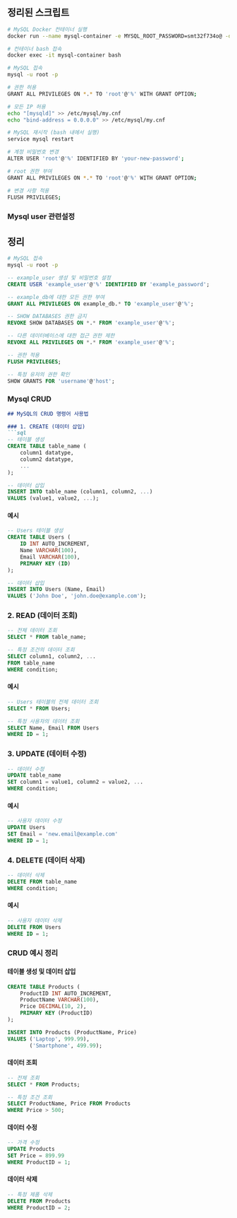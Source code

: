 ## 정리된 스크립트
```sh
# MySQL Docker 컨테이너 실행
docker run --name mysql-container -e MYSQL_ROOT_PASSWORD=smt32f734o@ -d -p 3306:3306 mysql:latest

# 컨테이너 bash 접속
docker exec -it mysql-container bash

# MySQL 접속
mysql -u root -p

# 권한 허용
GRANT ALL PRIVILEGES ON *.* TO 'root'@'%' WITH GRANT OPTION;

# 모든 IP 허용
echo "[mysqld]" >> /etc/mysql/my.cnf
echo "bind-address = 0.0.0.0" >> /etc/mysql/my.cnf

# MySQL 재시작 (bash 내에서 실행)
service mysql restart

# 계정 비밀번호 변경
ALTER USER 'root'@'%' IDENTIFIED BY 'your-new-password';

# root 권한 부여
GRANT ALL PRIVILEGES ON *.* TO 'root'@'%' WITH GRANT OPTION;

# 변경 사항 적용
FLUSH PRIVILEGES;
```

### Mysql user 관련설정 

## 정리
```sh
# MySQL 접속
mysql -u root -p
```

```sql
-- example_user 생성 및 비밀번호 설정
CREATE USER 'example_user'@'%' IDENTIFIED BY 'example_password';

-- example_db에 대한 모든 권한 부여
GRANT ALL PRIVILEGES ON example_db.* TO 'example_user'@'%';

-- SHOW DATABASES 권한 금지
REVOKE SHOW DATABASES ON *.* FROM 'example_user'@'%';

-- 다른 데이터베이스에 대한 접근 권한 제한
REVOKE ALL PRIVILEGES ON *.* FROM 'example_user'@'%';

-- 권한 적용
FLUSH PRIVILEGES;

-- 특정 유저의 권한 확인
SHOW GRANTS FOR 'username'@'host';
```

### Mysql CRUD

```markdown
## MySQL의 CRUD 명령어 사용법

### 1. CREATE (데이터 삽입)
```sql
-- 테이블 생성
CREATE TABLE table_name (
    column1 datatype,
    column2 datatype,
    ...
);

-- 데이터 삽입
INSERT INTO table_name (column1, column2, ...)
VALUES (value1, value2, ...);
```

#### 예시
```sql
-- Users 테이블 생성
CREATE TABLE Users (
    ID INT AUTO_INCREMENT,
    Name VARCHAR(100),
    Email VARCHAR(100),
    PRIMARY KEY (ID)
);

-- 데이터 삽입
INSERT INTO Users (Name, Email)
VALUES ('John Doe', 'john.doe@example.com');
```

### 2. READ (데이터 조회)
```sql
-- 전체 데이터 조회
SELECT * FROM table_name;

-- 특정 조건의 데이터 조회
SELECT column1, column2, ...
FROM table_name
WHERE condition;
```

#### 예시
```sql
-- Users 테이블의 전체 데이터 조회
SELECT * FROM Users;

-- 특정 사용자의 데이터 조회
SELECT Name, Email FROM Users
WHERE ID = 1;
```

### 3. UPDATE (데이터 수정)
```sql
-- 데이터 수정
UPDATE table_name
SET column1 = value1, column2 = value2, ...
WHERE condition;
```

#### 예시
```sql
-- 사용자 데이터 수정
UPDATE Users
SET Email = 'new.email@example.com'
WHERE ID = 1;
```

### 4. DELETE (데이터 삭제)
```sql
-- 데이터 삭제
DELETE FROM table_name
WHERE condition;
```

#### 예시
```sql
-- 사용자 데이터 삭제
DELETE FROM Users
WHERE ID = 1;
```

### CRUD 예시 정리
#### 테이블 생성 및 데이터 삽입
```sql
CREATE TABLE Products (
    ProductID INT AUTO_INCREMENT,
    ProductName VARCHAR(100),
    Price DECIMAL(10, 2),
    PRIMARY KEY (ProductID)
);

INSERT INTO Products (ProductName, Price)
VALUES ('Laptop', 999.99),
       ('Smartphone', 499.99);
```

#### 데이터 조회
```sql
-- 전체 조회
SELECT * FROM Products;

-- 특정 조건 조회
SELECT ProductName, Price FROM Products
WHERE Price > 500;
```

#### 데이터 수정
```sql
-- 가격 수정
UPDATE Products
SET Price = 899.99
WHERE ProductID = 1;
```

#### 데이터 삭제
```sql
-- 특정 제품 삭제
DELETE FROM Products
WHERE ProductID = 2;
```
```


